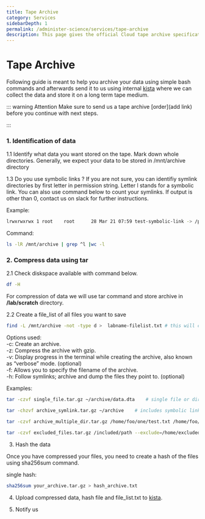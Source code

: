 ```yaml
---
title: Tape Archive
category: Services
sidebarDepth: 1
permalink: /administer-science/services/tape-archive
description: This page gives the official Cloud tape archive specification.
---
```

# Tape Archive

Following guide is meant to help you archive your data using simple bash commands and afterwards send it to us using internal [kista](/administer-science/service-desk/lab-orders/#internal-kista) where we can collect the data and store it on a long term tape medium.

::: warning Attention
Make sure to send us a tape archive [order](add link) before you continue with next steps.

:::

### 1. Identification of data

1.1 Identify what data you want stored on the tape. Mark down whole directories. Generally, we expect your data to be stored in /mnt/archive directory

1.3 Do you use symbolic links ? If you are not sure, you can identifiy symlink directories by first letter in permission string. Letter l stands for a symbolic link. You can also use command below to count your symlinks. If output is other than 0, contact us on slack for further instructions.

Example:
```bash
lrwxrwxrwx 1 root    root      28 Mar 21 07:59 test-symbolic-link -> /path/of/symbolic-link/ 
```

Command:
```bash
ls -lR /mnt/archive | grep ^l |wc -l
```


### 2. Compress data using tar

2.1 Check diskspace available with command below.

```bash
df -H
```

For compression of data we will use tar command and store archive in **/lab/scratch** directory.

2.2 Create a file_list of all files you want to save

```bash
find -L /mnt/archive -not -type d >  labname-filelist.txt # this will check /mnt/archive directory and list all files. Permissions can be issue 
```

Options used:  
-c: Create an archive.  
-z: Compress the archive with gzip.  
-v: Display progress in the terminal while creating the archive, also known as “verbose” mode. (optional)  
-f: Allows you to specify the filename of the archive.  
-h: Follow symlinks; archive and dump the files they point to. (optional)

Examples:   
```bash
tar -czvf single_file.tar.gz ~/archive/data.dta    # single file or directory
```

```bash
tar -chzvf archive_symlink.tar.gz ~/archive    # includes symbolic links
```

```bash
tar -czvf archive_multiple_dir.tar.gz /home/foo/one/test.txt /home/foo/two/data.dta  # compress multiple directories
```

```bash
tar -czvf excluded_files.tar.gz /included/path --exclude=/home/excluded/path --exclude=/home/another/excluded/path # excludes specified directories
```

3. Hash the data

Once you have compressed your files, you need to create a hash of the files using sha256sum command. 

single hash:
```bash
sha256sum your_archive.tar.gz > hash_archive.txt
```
4. Upload compressed data, hash file and file_list.txt to  [kista](/administer-science/service-desk/lab-orders/#internal-kista).

5. Notify us
